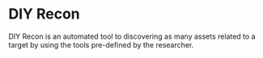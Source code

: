 # DIY Recon
DIY Recon is an automated tool to discovering as many assets related to a target by using the tools pre-defined by the researcher.
